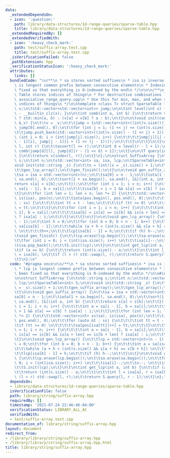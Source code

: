 ```yaml
---
data:
  _extendedDependsOn:
  - icon: ':question:'
    path: library/data-structures/1d-range-queries/sparse-table.hpp
    title: library/data-structures/1d-range-queries/sparse-table.hpp
  _extendedRequiredBy: []
  _extendedVerifiedWith:
  - icon: ':heavy_check_mark:'
    path: test/suffix-array.test.cpp
    title: test/suffix-array.test.cpp
  _isVerificationFailed: false
  _pathExtension: hpp
  _verificationStatusIcon: ':heavy_check_mark:'
  attributes:
    links: []
  bundledCode: "\n/**\n * sa stores sorted suffixes\n * isa is inverse of sa\n * lcp\
    \ is longest common prefix between consecutive elements\n * Indexing has been\
    \ fixed so that everything is 0-indexed by the end\n */\n\n\n/**\n * This Sparse\
    \ Table stores indices of things\n * For destructive combinations like gcd, use\
    \ associative_range_query.cpp\n * Use this for min, max, and when you need the\
    \ indices of things\n */\n\ntemplate <class T> struct SparseTable {\n\tstd::vector<T>\
    \ v;\n\tstd::vector<std::vector<int>> jump;\n\n\tint level(int x) { return 31\
    \ - __builtin_clz(x); }\n\n\tint comb(int a, int b) {\n\t\treturn v[a] == v[b]\
    \ ? std::min(a, b) : (v[a] < v[b] ? a : b);\n\t}\n\n\tvoid init(const std::vector<T>\
    \ &_v) {\n\t\tv = _v;\n\t\tjump = {std::vector<int>((int)v.size())};\n\t\tiota(jump[0].begin(),\
    \ jump[0].end(), 0);\n\t\tfor (int j = 1; (1 << j) <= (int)v.size(); j++) {\n\t\
    \t\tjump.push_back(std::vector<int>((int)v.size() - (1 << j) + 1));\n\t\t\tfor\
    \ (int i = 0; i < (int)jump[j].size(); i++) {\n\t\t\t\tjump[j][i] = comb(jump[j\
    \ - 1][i], jump[j - 1][i + (1 << (j - 1))]);\n\t\t\t}\n\t\t}\n\t}\n\n\tint index(int\
    \ l, int r) {\n\t\tassert(l <= r);\n\t\tint d = level(r - l + 1);\n\t\treturn\
    \ comb(jump[d][l], jump[d][r - (1 << d) + 1]);\n\t}\n\n\tT query(int l, int r)\
    \ {\n\t\treturn v[index(l, r)];\n\t}\n};\n\nstruct SuffixArray {\n\tstd::string\
    \ s;\n\tint n;\n\tstd::vector<int> sa, isa, lcp;\n\tSparseTable<int> S;\n\n\t\
    void init(std::string _s) {\n\t\tn = (int)(s = _s).size() + 1;\n\t\tgen_suffix_array();\n\
    \t\tgen_lcp_array();\n\t\tgen_finish();\n\t}\n\n\tvoid gen_suffix_array() {\n\t\
    \tsa = isa = std::vector<int>(n);\n\t\tsa[0] = n - 1;\n\t\tiota(1 + sa.begin(),\
    \ sa.end(), 0);\n\t\tsort(1 + sa.begin(), sa.end(), [&](int a, int b) {\n\t\t\t\
    return s[a] < s[b];\n\t\t});\n\t\tfor (int i = 1; i < n; i++) {\n\t\t\tint a =\
    \ sa[i - 1], b = sa[i];\n\t\t\tisa[b] = i > 1 && s[a] == s[b] ? isa[a] : i;\n\t\
    \t}\n\t\tfor (int len = 1; len < n; len *= 2) {\n\t\t\tstd::vector<int> ss(sa),\
    \ is(isa), pos(n);\n\t\t\tiota(pos.begin(), pos.end(), 0);\n\t\t\tfor (auto &t\
    \ : ss) {\n\t\t\t\tint tt = t - len;\n\t\t\t\tif (tt >= 0) \n\t\t\t\t\tsa[pos[isa[tt]]++]\
    \ = tt;\n\t\t\t}\n\t\t\tfor (int i = 1; i < n; i++) {\n\t\t\t\tint a = sa[i -\
    \ 1], b = sa[i];\n\t\t\t\tisa[b] = is[a] == is[b] && is[a + len] == is[b + len]\
    \ ? isa[a] : i;\n\t\t\t}\n\t\t}\n\t}\n\n\tvoid gen_lcp_array() {\n\t\tlcp = std::vector<int>(n\
    \ - 1);\n\t\tint h = 0;\n\t\tfor (int b = 0; b < n - 1; b++) {\n\t\t\tint a =\
    \ sa[isa[b] - 1];\n\t\t\twhile (a + h < (int)s.size() && s[a + h] == s[b + h])\
    \ \n\t\t\t\th++;\n\t\t\tlcp[isa[b] - 1] = h;\n\t\t\tif (h) h--;\n\t\t}\n\t}\n\n\
    \tvoid gen_finish() {\n\t\tlcp.erase(lcp.begin());\n\t\tsa.erase(sa.begin());\n\
    \t\tfor (int i = 0; i < (int)isa.size(); i++) \n\t\t\tisa[i]--;\n\t\tn--; \n\t\
    \tisa.pop_back();\n\t\tS.init(lcp);\n\t}\n\t\n\tint get_lcp(int a, int b) {\n\t\
    \tif (a == b) {\n\t\t\treturn (int)s.size() - a;\n\t\t}\n\t\tint l = isa[a], r\
    \ = isa[b]; \n\t\tif (l > r) std::swap(l, r);\n\t\treturn S.query(l, r - 1);\n\
    \t}\n};\n"
  code: "#pragma once\n\n/**\n * sa stores sorted suffixes\n * isa is inverse of sa\n\
    \ * lcp is longest common prefix between consecutive elements\n * Indexing has\
    \ been fixed so that everything is 0-indexed by the end\n */\n\n#include \"../data-structures/1d-range-queries/sparse-table.hpp\"\
    \n\nstruct SuffixArray {\n\tstd::string s;\n\tint n;\n\tstd::vector<int> sa, isa,\
    \ lcp;\n\tSparseTable<int> S;\n\n\tvoid init(std::string _s) {\n\t\tn = (int)(s\
    \ = _s).size() + 1;\n\t\tgen_suffix_array();\n\t\tgen_lcp_array();\n\t\tgen_finish();\n\
    \t}\n\n\tvoid gen_suffix_array() {\n\t\tsa = isa = std::vector<int>(n);\n\t\t\
    sa[0] = n - 1;\n\t\tiota(1 + sa.begin(), sa.end(), 0);\n\t\tsort(1 + sa.begin(),\
    \ sa.end(), [&](int a, int b) {\n\t\t\treturn s[a] < s[b];\n\t\t});\n\t\tfor (int\
    \ i = 1; i < n; i++) {\n\t\t\tint a = sa[i - 1], b = sa[i];\n\t\t\tisa[b] = i\
    \ > 1 && s[a] == s[b] ? isa[a] : i;\n\t\t}\n\t\tfor (int len = 1; len < n; len\
    \ *= 2) {\n\t\t\tstd::vector<int> ss(sa), is(isa), pos(n);\n\t\t\tiota(pos.begin(),\
    \ pos.end(), 0);\n\t\t\tfor (auto &t : ss) {\n\t\t\t\tint tt = t - len;\n\t\t\t\
    \tif (tt >= 0) \n\t\t\t\t\tsa[pos[isa[tt]]++] = tt;\n\t\t\t}\n\t\t\tfor (int i\
    \ = 1; i < n; i++) {\n\t\t\t\tint a = sa[i - 1], b = sa[i];\n\t\t\t\tisa[b] =\
    \ is[a] == is[b] && is[a + len] == is[b + len] ? isa[a] : i;\n\t\t\t}\n\t\t}\n\
    \t}\n\n\tvoid gen_lcp_array() {\n\t\tlcp = std::vector<int>(n - 1);\n\t\tint h\
    \ = 0;\n\t\tfor (int b = 0; b < n - 1; b++) {\n\t\t\tint a = sa[isa[b] - 1];\n\
    \t\t\twhile (a + h < (int)s.size() && s[a + h] == s[b + h]) \n\t\t\t\th++;\n\t\
    \t\tlcp[isa[b] - 1] = h;\n\t\t\tif (h) h--;\n\t\t}\n\t}\n\n\tvoid gen_finish()\
    \ {\n\t\tlcp.erase(lcp.begin());\n\t\tsa.erase(sa.begin());\n\t\tfor (int i =\
    \ 0; i < (int)isa.size(); i++) \n\t\t\tisa[i]--;\n\t\tn--; \n\t\tisa.pop_back();\n\
    \t\tS.init(lcp);\n\t}\n\t\n\tint get_lcp(int a, int b) {\n\t\tif (a == b) {\n\t\
    \t\treturn (int)s.size() - a;\n\t\t}\n\t\tint l = isa[a], r = isa[b]; \n\t\tif\
    \ (l > r) std::swap(l, r);\n\t\treturn S.query(l, r - 1);\n\t}\n};"
  dependsOn:
  - library/data-structures/1d-range-queries/sparse-table.hpp
  isVerificationFile: false
  path: library/string/suffix-array.hpp
  requiredBy: []
  timestamp: '2021-07-24 22:46:46-04:00'
  verificationStatus: LIBRARY_ALL_AC
  verifiedWith:
  - test/suffix-array.test.cpp
documentation_of: library/string/suffix-array.hpp
layout: document
redirect_from:
- /library/library/string/suffix-array.hpp
- /library/library/string/suffix-array.hpp.html
title: library/string/suffix-array.hpp
---
```

